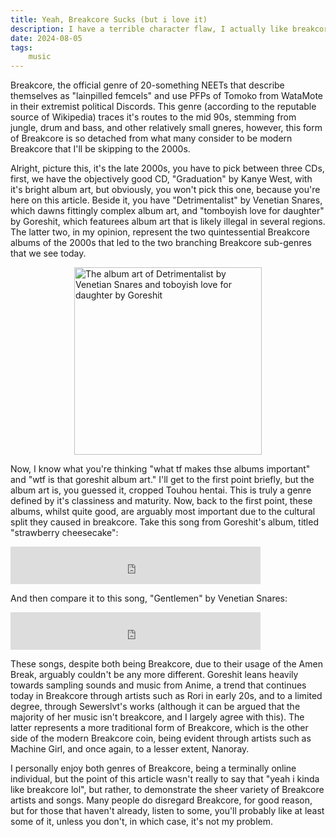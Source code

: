 ```yaml
---
title: Yeah, Breakcore Sucks (but i love it)
description: I have a terrible character flaw, I actually like breakcore, in this article I try and rationalize why I like Breakcore and you should like it too, briefly going over the history of the genre, and a few artists. Don't read this if you're sane, if you're not, click the title. Sorry for writing this article, but someone had to do it, and I'm the brave martyr that
date: 2024-08-05
tags: 
    music
---
```


Breakcore, the official genre of 20-something NEETs that describe themselves as "lainpilled femcels" and use PFPs of Tomoko from WataMote in their extremist political Discords. This genre (according to the reputable source of Wikipedia) traces it's routes to the mid 90s, stemming from jungle, drum and bass, and other relatively small gneres, however, this form of Breakcore is so detached from what many consider to be modern Breakcore that I'll be skipping to the 2000s. 

Alright, picture this, it's the late 2000s, you have to pick between three CDs, first, we have the objectively good CD, "Graduation" by Kanye West, with it's bright album art, but obviously, you won't pick this one, because you're here on this article. Beside it, you have "Detrimentalist" by Venetian Snares, which dawns fittingly complex album art, and "tomboyish love for daughter" by Goreshit, which featurees album art that is likely illegal in several regions. The latter two, in my opinion, represent the two quintessential Breakcore albums of the 2000s that led to the two branching Breakcore sub-genres that we see today. 

<img src="/img/2x1.png" alt=" The album art of Detrimentalist by Venetian Snares and toboyish love for daughter by Goreshit " height=300px style="display: block; margin: 0 auto"/> 

Now, I know what you're thinking "what tf makes thse albums important" and "wtf is that goreshit album art." I'll get to the first point briefly, but the album art is, you guessed it, cropped Touhou hentai. This is truly a genre defined by it's classiness and maturity. Now, back to the first point, these albums, whilst quite good, are arguably most important due to the cultural split they caused in breakcore. Take this song from Goreshit's album, titled "strawberry cheesecake":

<iframe
   frameborder="0"
   width="400"
   height="60"
   src="https://drive.google.com/file/d/1Ps5KFM_7DbCy-CoMHW99eNLHELdnY7Jx/preview?usp=drivesdk">
</iframe>

And then compare it to this song, "Gentlemen" by Venetian Snares:
<iframe
   frameborder="0"
   width="400"
   height="60"
   src="https://drive.google.com/file/d/1MuksT2iE1mdgb-bE6yJJA-VQm7L8UKQ0/preview?usp=drivesdk">
</iframe>

These songs, despite both being Breakcore, due to their usage of the Amen Break, arguably couldn't be any more different. Goreshit leans heavily towards sampling sounds and music from Anime, a trend that continues today in Breakcore through artists such as Rori in early 20s, and to a limited degree, through Sewerslvt's works (although it can be argued that the majority of her music isn't breakcore, and I largely agree with this). The latter represents a more traditional form of Breakcore, which is the other side of the modern Breakcore coin, being evident through artists such as Machine Girl, and once again, to a lesser extent, Nanoray.

I personally enjoy both genres of Breakcore, being a terminally online individual, but the point of this article wasn't really to say that "yeah i kinda like breakcore lol", but rather, to demonstrate the sheer variety of Breakcore artists and songs. Many people do disregard Breakcore, for good reason, but for those that haven't already, listen to some, you'll probably like at least some of it, unless you don't, in which case, it's not my problem.